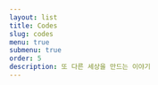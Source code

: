 ```yaml
---
layout: list
title: Codes
slug: codes
menu: true
submenu: true
order: 5
description: 또 다른 세상을 만드는 이야기
---
```

